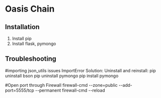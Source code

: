 # Oasis Chain

## Installation
1. Install pip
2. Install flask, pymongo


## Troubleshooting
#importing json_utils issues ImportError
Solution:
Uninstall and reinstall:
pip uninstall bson
pip uninstall pymongo
pip install pymongo


#Open port through Firewall
firewall-cmd --zone=public --add-port=5555/tcp --permanent
firewall-cmd --reload
